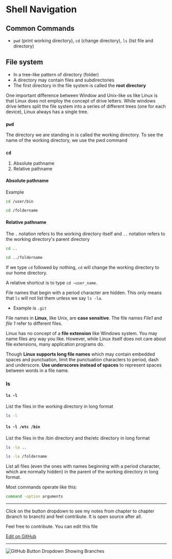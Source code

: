 # Shell Navigation

## Common Commands

- `pwd` (print working directory), `cd` (change directory), `ls` (list file and directory)

## File system

- In a tree-like pattern of directory (folder)
- A directory may contain files and subdirectories
- The first directory in the file system is called the **root directory**

One important difference between Window and Unix-like os like Linux is that Linux does not employ the concept of drive letters. While windows drive letters split the file system into a series of different trees (one for each device), Linux always has a single tree.

### `pwd`

The directory we are standing in is called the working directory. To see the name of the working directory, we use the pwd command

### `cd`

1. Absolute pathname
2. Relative pathname

#### Absolute pathname

Example

```sh
cd /user/bin
```

```sh
cd /foldername
```

#### Relative pathname

The `.` notation refers to the working directory itself and `..` notation refers to the working directory's parent directory

```sh
cd ..
```

```sh
cd ../foldername
```

If we type `cd` followed by nothing, `cd` will change the working directory to our home directory.

A relative shortcut is to type `cd ~user_name`.

File names that begin with a period character are hidden. This only means that `ls` will not list them unless we say `ls -la`.

- Example is `.git`

File names in **Linux**, like Unix, are **case sensitive**. The file names _File1_ and _file 1_ refer to different files.

Linux has no concept of a **file extension** like Windows system. You may name files any way you like. However, while Linux itself does not care about file extensions, many application programs do.

Though **Linux supports long file names** which may contain embedded spaces and punctuation, limit the punctuation characters to period, dash and underscore. **Use underscores instead of spaces** to represent spaces between words in a file name.

### ls

#### `ls -l`

List the files in the working directory in long format

```sh
ls -l
```

#### `ls -l /etc /bin`

List the files in the /bin directory and the/etc directory in long format

```sh
ls -la ..
```

```sh
ls -la /foldername
```

List all files (even the ones with names beginning with a period character, which are normally hidden) in the parent of the working directory in long format.

Most commands operate like this:

```sh
command -option arguments
```

---

Click on the button dropdown to see my notes from chapter to chapter (branch to branch) and feel contribute. It is open source after all.

Feel free to contribute. You can edit this file

[Edit on GitHub](https://github.com/techstackmedia/software-engineering-series/edit/main/README.md)

---

![GitHub Button Dropdown Showing Branches](https://res.cloudinary.com/bizstak/image/upload/v1685042613/github-button-dropdown_qu4m2l.jpg)
